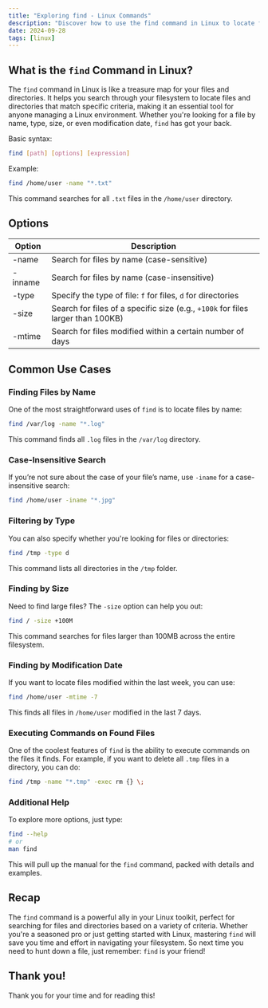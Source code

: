 ```yaml
---
title: "Exploring find - Linux Commands"
description: "Discover how to use the find command in Linux to locate files and directories efficiently. Learn options, examples, and common use cases in this casual guide!"
date: 2024-09-28
tags: [linux]
---
```


## What is the `find` Command in Linux?

The `find` command in Linux is like a treasure map for your files and directories. It helps you search through your filesystem to locate files and directories that match specific criteria, making it an essential tool for anyone managing a Linux environment. Whether you're looking for a file by name, type, size, or even modification date, `find` has got your back.

Basic syntax:

```bash
find [path] [options] [expression]
```

Example:

```bash
find /home/user -name "*.txt"
```

This command searches for all `.txt` files in the `/home/user` directory.

## Options

| Option  | **Description**                                                                 |
| ------- | ------------------------------------------------------------------------------- |
| -name   | Search for files by name (case-sensitive)                                       |
| -inname | Search for files by name (case-insensitive)                                     |
| -type   | Specify the type of file: `f` for files, `d` for directories                    |
| -size   | Search for files of a specific size (e.g., `+100k` for files larger than 100KB) |
| -mtime  | Search for files modified within a certain number of days                       |

## Common Use Cases

### Finding Files by Name

One of the most straightforward uses of `find` is to locate files by name:

```bash
find /var/log -name "*.log"
```

This command finds all `.log` files in the `/var/log` directory.

### Case-Insensitive Search

If you’re not sure about the case of your file’s name, use `-iname` for a case-insensitive search:

```bash
find /home/user -iname "*.jpg"
```

### Filtering by Type

You can also specify whether you're looking for files or directories:

```bash
find /tmp -type d
```

This command lists all directories in the `/tmp` folder.

### Finding by Size

Need to find large files? The `-size` option can help you out:

```bash
find / -size +100M
```

This command searches for files larger than 100MB across the entire filesystem.

### Finding by Modification Date

If you want to locate files modified within the last week, you can use:

```bash
find /home/user -mtime -7
```

This finds all files in `/home/user` modified in the last 7 days.

### Executing Commands on Found Files

One of the coolest features of `find` is the ability to execute commands on the files it finds. For example, if you want to delete all `.tmp` files in a directory, you can do:

```bash
find /tmp -name "*.tmp" -exec rm {} \;
```

### Additional Help

To explore more options, just type:

```bash
find --help
# or
man find
```

This will pull up the manual for the `find` command, packed with details and examples.

## Recap

The `find` command is a powerful ally in your Linux toolkit, perfect for searching for files and directories based on a variety of criteria. Whether you're a seasoned pro or just getting started with Linux, mastering `find` will save you time and effort in navigating your filesystem. So next time you need to hunt down a file, just remember: `find` is your friend!

## Thank you!

Thank you for your time and for reading this!
